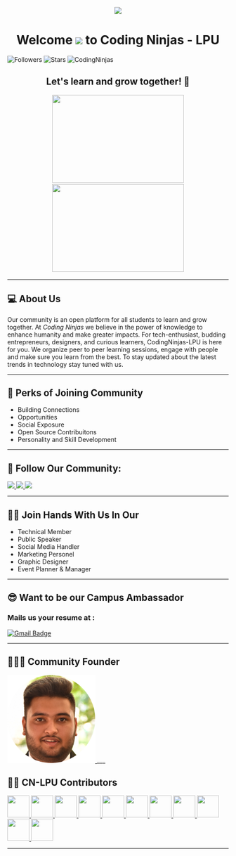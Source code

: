 <p align="center">
  <a>
    <img src="https://www.codingninjas.com/assets-landing/images/CNLOGO.svg" width="300px">
  </a>

  <h1 align="center">
    Welcome <img src="https://raw.githubusercontent.com/MartinHeinz/MartinHeinz/master/wave.gif" width="30px"> to Coding Ninjas - LPU
  </h1>

  ![Followers](https://img.shields.io/github/followers/CodingNinjas-LPU?style=plastic&color=white=FOLLOWERS)
  ![Stars](https://img.shields.io/github/stars/Techahead?affiliations=OWNER&style=social)
  <img src="https://komarev.com/ghpvc/?username=CodingNinjas-LPU" alt="CodingNinjas" /> 
</p>

<h2 align="center">Let's learn and grow together! 🌱</h2>
<p align="center">
   <img src="https://encrypted-tbn0.gstatic.com/images?q=tbn:ANd9GcS6xRtLJRKPow_LKpj3Byq_iXOV1sg2nVpjkg&usqp=CAU" width=300, height=200>
   <img src="https://encrypted-tbn0.gstatic.com/images?q=tbn:ANd9GcT7nsmQy4r_zuZIKrLooIQq4dty4t-nmY73UQ&usqp=CAU" width=300, height=200>       
</p>

___

## 💻 About Us

Our community is an open platform for all students to learn and grow together. At *Coding Ninjas* we believe in the power of knowledge to enhance humanity and make greater impacts. For tech-enthusiast, budding entrepreneurs, designers, and curious learners, CodingNinjas-LPU is here for you. We organize peer to peer learning sessions, engage with people and make sure you learn from the best. To stay updated about the latest trends in technology stay tuned with us.

___

## 🤩 Perks of Joining Community

* Building Connections
* Opportunities
* Social Exposure
* Open Source Contribuitons
* Personality and Skill Development

___

## 🌟 Follow Our Community:

<a href = "https://www.facebook.com/Coding-Ninjas-LPU-105358785328076" target="_blank">
  <img src="https://img.icons8.com/fluency/32/000000/facebook-new.png">
</a>
<a href = "https://www.linkedin.com/company/coding-ninjas-lpu" target="_blank">
  <img src="https://img.icons8.com/fluent/48/000000/linkedin.png"/>
</a>
<a href = "https://instagram.com/codingninjas.lpu?utm_medium=copy_link" target="_blank">
  <img src="https://img.icons8.com/fluency/48/000000/instagram-new.png"/>
</a>
<!--
<a href = "#" target="_blank">
  <img src="https://img.icons8.com/color/48/000000/youtube-play.png"/></a>
<a href = "#" target="_blank">
  <img src="https://img.icons8.com/color/50/000000/telegram-app.png"/>
</a>
platforms still to be created -->
  
___

## 🤝🏻 Join Hands With Us In Our

* Technical Member
* Public Speaker
* Social Media Handler
* Marketing Personel
* Graphic Designer
* Event Planner & Manager

___
  
## 😎  Want to be our Campus Ambassador
### Mails us your resume at : 

  [![Gmail Badge](https://img.shields.io/badge/-codingninjaslpu@gmail.com-c14438?style=flat-square&logo=Gmail&logoColor=white&link=mailto:codingninjaslpu@gmail.com)](mailto:codingninjaslpu@gmail.com)
  
___

## 👩🏻‍💻 Community Founder 

<a href="https://instagram.com/aryansachdeva2000?utm_medium=copy_link" target="_blank">
  <img src="IMAGES/Aryan%20Sachdeva-modified.png" alt="Aryan Sachdeva" width="200" height="200">
</a>
___

## 💪🏻 CN-LPU Contributors 

  <a href = "https://github.com/imrantechwiz">
    <img src="https://avatars.githubusercontent.com/u/56226186?v=4" width=50, height=50/>
  </a>
  <a href = "https://github.com/dixit-kmt">
    <img src="https://avatars.githubusercontent.com/u/57592390?v=4" width=50, height=50/>
  </a>
  <a href = "https://github.com/syket-das">
    <img src="https://avatars.githubusercontent.com/u/80612737?v=4" width=50, height=50/>
  </a>
  <a href = "https://github.com/amanansari247">
    <img src="https://avatars.githubusercontent.com/u/72137751?v=4" width=50, height=50/>
  </a>
  <a href = "https://github.com/Amitabhchaurasia">
    <img src="https://avatars.githubusercontent.com/u/73948351?v=4" width=50, height=50/>
  </a>
  <a href = "https://github.com/mdimranraj">
    <img src="https://avatars.githubusercontent.com/u/75733950?v=4" width=50, height=50/>
  </a>
  <a href = "https://github.com/Ananya-thecodergirl">
    <img src="https://avatars.githubusercontent.com/u/72341852?v=4" width=50, height=50/>
  </a>
    <a href = "https://github.com/KarunakarJ">
    <img src="https://avatars.githubusercontent.com/u/57480205?v=4" width=50, height=50/>
  </a>
    <a href = "https://github.com/Spyder15">
    <img src="https://avatars.githubusercontent.com/u/97145602?v=4" width=50, height=50/>
  </a>
    <a href = "https://github.com/the-macson">
    <img src="https://avatars.githubusercontent.com/u/71259159?v=4" width=50, height=50/>
  </a>
    <a href = "https://github.com/vikasgupta970">
    <img src="https://avatars.githubusercontent.com/u/74144103?v=4" width=50, height=50/>
  </a>

  ___